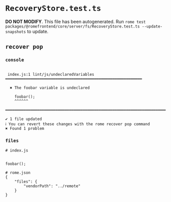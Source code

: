 # `RecoveryStore.test.ts`

**DO NOT MODIFY**. This file has been autogenerated. Run `rome test packages/@romefrontend/core/server/fs/RecoveryStore.test.ts --update-snapshots` to update.

## `recover pop`

### `console`

```

 index.js:1 lint/js/undeclaredVariables ━━━━━━━━━━━━━━━━━━━━━━━━━━━━━━━━━━━━━━━━━━━━━━━━━━━━━━━━━━━━

  ✖ The foobar variable is undeclared

    foobar();
    ^^^^^^

━━━━━━━━━━━━━━━━━━━━━━━━━━━━━━━━━━━━━━━━━━━━━━━━━━━━━━━━━━━━━━━━━━━━━━━━━━━━━━━━━━━━━━━━━━━━━━━━━━━━

✔ 1 file updated
ℹ You can revert these changes with the rome recover pop command
✖ Found 1 problem

```

### `files`

```
# index.js


foobar();

# rome.json
{
	"files": {
		"vendorPath": "../remote"
	}
}


```
